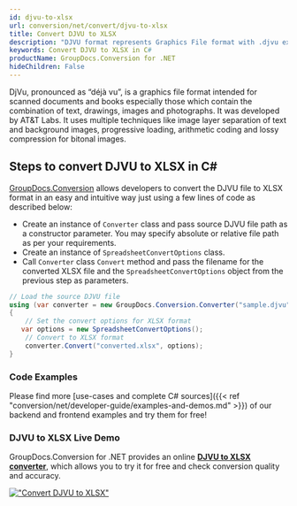 ```yaml
---
id: djvu-to-xlsx
url: conversion/net/convert/djvu-to-xlsx
title: Convert DJVU to XLSX
description: "DJVU format represents Graphics File format with .djvu extension. Learn how to convert DJVU to XLSX file programmatically in C# language using GroupDocs.Conversion for .NET library."
keywords: Convert DJVU to XLSX in C#
productName: GroupDocs.Conversion for .NET
hideChildren: False
---
```


DjVu, pronounced as “déjà vu”, is a graphics file format intended for scanned documents and books especially those which contain the combination of text, drawings, images and photographs. It was developed by AT&T Labs. It uses multiple techniques like image layer separation of text and background images, progressive loading, arithmetic coding and lossy compression for bitonal images.

## Steps to convert DJVU to XLSX in C#

[GroupDocs.Conversion](https://products.groupdocs.com/conversion/net) allows developers to convert the DJVU file to XLSX format in an easy and intuitive way just using a few lines of code as described below:

* Create an instance of `Converter` class and pass source DJVU file path as a constructor parameter. You may specify absolute or relative file path as per your requirements. 
* Create an instance of `SpreadsheetConvertOptions` class.
* Call `Converter` class `Convert` method and pass the filename for the converted XLSX file and the `SpreadsheetConvertOptions` object from the previous step as parameters.

```csharp
// Load the source DJVU file
using (var converter = new GroupDocs.Conversion.Converter("sample.djvu"))
{
    // Set the convert options for XLSX format
   var options = new SpreadsheetConvertOptions();
    // Convert to XLSX format
    converter.Convert("converted.xlsx", options);
}
```

### Code Examples

Please find more [use-cases and complete C# sources]({{< ref "conversion/net/developer-guide/examples-and-demos.md" >}}) of our backend and frontend examples and try them for free!

### DJVU to XLSX Live Demo

GroupDocs.Conversion for .NET provides an online [**DJVU to XLSX converter**](https://products.groupdocs.app/conversion/djvu-to-xlsx), which allows you to try it for free and check conversion quality and accuracy.

[!["Convert DJVU to XLSX"](conversion/net/images/convert-to-xlsx/convert-djvu-to-xlsx.png)](https://products.groupdocs.app/conversion/djvu-to-xlsx)